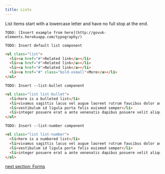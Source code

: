 ```yaml
---
title: Lists
---
```


List items start with a lowercase letter and have no full stop at the end.

```
TODO: [Insert example from here](http://govuk-elements.herokuapp.com/typography/)
```

```
TODO: Insert default list component
```

```html
<ul class="list">
  <li><a href="#">Related link</a></li>
  <li><a href="#">Related link</a></li>
  <li><a href="#">Related link</a></li>
  <li><a href="#" class="bold-xsmall">More</a></li>
</ul>
```

```
TODO: Insert --list-bullet component
```

```html
<ul class="list list-bullet">
  <li>here is a bulleted list</li>
  <li>vivamus sagittis lacus vel augue laoreet rutrum faucibus dolor auctor</li>
  <li>vestibulum id ligula porta felis euismod semper</li>
  <li>integer posuere erat a ante venenatis dapibus posuere velit aliquet</li>
</ul>
```

```
TODO: Insert --list-number component
```

```html
<ol class="list list-number">
  <li>here is a numbered list</li>
  <li>vivamus sagittis lacus vel augue laoreet rutrum faucibus dolor auctor</li>
  <li>vestibulum id ligula porta felis euismod semper</li>
  <li>integer posuere erat a ante venenatis dapibus posuere velit aliquet</li>
</ol>
```

[next section: Forms](/docs/elements/forms/)
